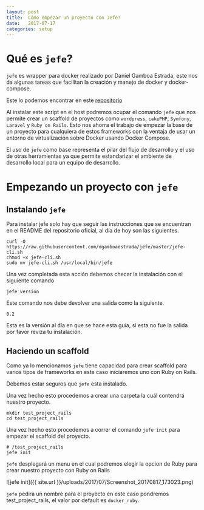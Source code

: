 ```yaml
---
layout: post
title:  Cómo empezar un proyecto con Jefe?
date:   2017-07-17
categories: setup
---
```


# Qué es `jefe`?
`jefe` es wrapper para docker realizado por Daniel Gamboa Estrada, este nos da algunas tareas que facilitan la creación y manejo
de docker y docker-compose.

Este lo podemos encontrar en este [repositorio](https://github.com/dgamboaestrada/jefe)

Al instalar este script en el host podremos ocupar el comando `jefe` que nos permite crear un scaffold de proyectos como `wordpress`, `cakePHP`,
`Symfony`, `Laravel` y `Ruby on Rails`. Esto nos ahorra el trabajo de empezar la base de un proyecto para cualquiera de estos frameworks con la ventaja
de usar un entorno de virtualización sobre Docker usando Docker Compose.

El uso de `jefe` como base representa el pilar del flujo de desarrollo y el uso de otras herramientas ya que permite estandarizar el ambiente de desarrollo
local para un equipo de desarrollo.

# Empezando un proyecto con `jefe`

## Instalando `jefe`
Para instalar jefe solo hay que seguir las instrucciones que se encuentran en el README del repositorio oficial,
al día de hoy son las siguientes.

```
curl -O https://raw.githubusercontent.com/dgamboaestrada/jefe/master/jefe-cli.sh
chmod +x jefe-cli.sh
sudo mv jefe-cli.sh /usr/local/bin/jefe
```
Una vez completada esta acción debemos checar la instalación con el siguiente comando
```
jefe version
```
Este comando nos debe devolver una salida como la siguiente.

```
0.2
```
Esta es la versión al día en que se hace esta guía, si esta no fue la salida por favor reviza tu instalación.

## Haciendo un scaffold
Como ya lo mencionamos `jefe` tiene capacidad para crear scaffold para varios tipos de frameworks en este caso iniciaremos uno
con Ruby on Rails.

Debemos estar seguros que `jefe` esta instalado.

Una vez hecho esto procedemos a crear una carpeta la cuál contendrá nuestro proyecto.

```
mkdir test_project_rails
cd test_project_rails
```

Una vez hecho esto procedemos a correr el comando `jefe init` para empezar el scaffold del proyecto.
```
# /test_project_rails
jefe init
```
`jefe` desplegará un menu en el cual podremos elegir la opcion de Ruby para crear nuestro proyecto con Ruby on Rails

![jefe init]({{ site.url }}/uploads/2017/07/Screenshot_20170817_173023.png)

`jefe` pedira un nombre para el proyecto en este caso pondremos test_project_rails, el valor por default es `docker_ruby`.


